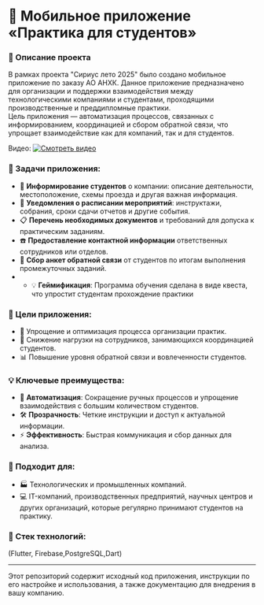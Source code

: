 # 📱 Мобильное приложение «Практика для студентов»

### 📝 Описание проекта
В рамках проекта "Сириус лето 2025" было создано мобильное приложение по заказу АО АНХК.
Данное приложение предназначено для организации и поддержки взаимодействия между технологическими компаниями и студентами, проходящими производственные и преддипломные практики.  
Цель приложения — автоматизация процессов, связанных с информированием, координацией и сбором обратной связи, что упрощает взаимодействие как для компаний, так и для студентов.

Видео:
[![Смотреть видео](https://i.postimg.cc/y8tBKK90/1.png)](https://disk.yandex.ru/i/9Vday3wjxDFZUg)

### 🎯 Задачи приложения:
- 📌 **Информирование студентов** о компании: описание деятельности, местоположение, схемы проезда и другая важная информация.
- 📆 **Уведомления о расписании мероприятий**: инструктажи, собрания, сроки сдачи отчетов и другие события.
- 📋 **Перечень необходимых документов** и требований для допуска к практическим заданиям.
- ☎️ **Предоставление контактной информации** ответственных сотрудников или отделов.
- 📝 **Сбор анкет обратной связи** от студентов по итогам выполнения промежуточных заданий.
- - 💡 **Геймификация**: Программа обучения сделана в виде квеста, что упростит студентам прохождение практики

### 🌟 Цели приложения:
- 🔧 Упрощение и оптимизация процесса организации практик.
- 💼 Снижение нагрузки на сотрудников, занимающихся координацией студентов.
- 📊 Повышение уровня обратной связи и вовлеченности студентов.

### 💡 Ключевые преимущества:
- 🤖 **Автоматизация**: Сокращение ручных процессов и упрощение взаимодействия с большим количеством студентов.
- 🛠️ **Прозрачность**: Четкие инструкции и доступ к актуальной информации.
- ⚡ **Эффективность**: Быстрая коммуникация и сбор данных для анализа.

### 🏢 Подходит для:
- 🏭 Технологических и промышленных компаний.
- 💻 IT-компаний, производственных предприятий, научных центров и других организаций, которые регулярно принимают студентов на практику.

### 🔧 Стек технологий:
(Flutter, Firebase,PostgreSQL,Dart)

---

Этот репозиторий содержит исходный код приложения, инструкции по его настройке и использования, а также документацию для внедрения в вашу компанию.
